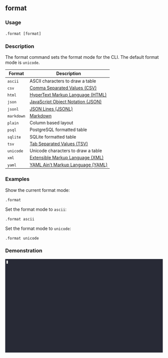 ## format

### Usage

```text
.format [format]
```

### Description

The format command sets the format mode for the CLI. The default format mode is `unicode`.

| Format     | Description                                                                        |
|------------|------------------------------------------------------------------------------------|
| `ascii`    | ASCII characters to draw a table                                                   |
| `csv`      | [Comma Separated Values (CSV)](https://www.ietf.org/rfc/rfc4180.txt)               |
| `html`     | [HyperText Markup Language (HTML)](https://html.spec.whatwg.org/multipage/)        |
| `json`     | [JavaScript Object Notation (JSON)](https://datatracker.ietf.org/doc/html/rfc8259) |
| `jsonl`    | [JSON Lines (JSONL)](https://jsonlines.org/)                                       |
| `markdown` | [Markdown](https://www.markdownguide.org/extended-syntax/#tables)                  |
| `plain`    | Column based layout                                                                |
| `psql`     | PostgreSQL formatted table                                                         |
| `sqlite`   | SQLite formatted table                                                             |
| `tsv`      | [Tab Separated Values (TSV)](https://en.wikipedia.org/wiki/Tab-separated_values)   |
| `unicode`  | Unicode characters to draw a table                                                 |
| `xml`      | [Extensible Markup Language (XML)](https://www.w3.org/TR/xml11/)                   |
| `yaml`     | [YAML Ain’t Markup Language (YAML)](https://yaml.org/spec/1.2.2/)                  |

### Examples

Show the current format mode:

```text
.format
```

Set the format mode to `ascii`:

```text
.format ascii
```

Set the format mode to `unicode`:

```text
.format unicode
```

### Demonstration

![](./demo.gif)

